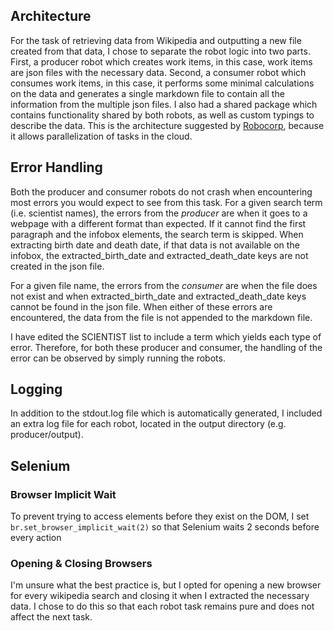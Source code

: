 ## Architecture
For the task of retrieving data from Wikipedia and outputting a new file created from that data, I chose to separate the robot logic into two parts.
First, a producer robot which creates work items, in this case, work items are json files with the necessary data.
Second, a consumer robot which consumes work items, in this case, it performs some minimal calculations on the data and generates a single markdown file to contain all the information from the multiple json files.
I also had a shared package which contains functionality shared by both robots, as well as custom typings to describe the data.
This is the architecture suggested by <a href="https://robocorp.com/docs/courses/work-data-management/break-your-robot-into-multiple-files">Robocorp</a>, because it allows parallelization of tasks in the cloud.

## Error Handling
Both the producer and consumer robots do not crash when encountering most errors you would expect to see from this task.
For a given search term (i.e. scientist names), the errors from the *producer* are when it goes to a webpage with a different format than expected. If it cannot find the first paragraph and the infobox elements, the search term is skipped.
When extracting birth date and death date, if that data is not available on the infobox, the extracted_birth_date and extracted_death_date keys are not created in the json file.

For a given file name, the errors from the *consumer* are when the file does not exist and when extracted_birth_date and extracted_death_date keys cannot be found in the json file. When either of these errors are encountered, the data from the file is not appended to the markdown file.

I have edited the SCIENTIST list to include a term which yields each type of error. Therefore, for both these producer and consumer, the handling of the error can be observed by simply running the robots.

## Logging
In addition to the stdout.log file which is automatically generated, I included an extra log file for each robot, located in the output directory (e.g. producer/output).

## Selenium 
### Browser Implicit Wait
To prevent trying to access elements before they exist on the DOM, I set
```br.set_browser_implicit_wait(2)```
so that Selenium waits 2 seconds before every action

### Opening & Closing Browsers
I'm unsure what the best practice is, but I opted for opening a new browser for every wikipedia search and closing it when I extracted the necessary data.
I chose to do this so that each robot task remains pure and does not affect the next task.
